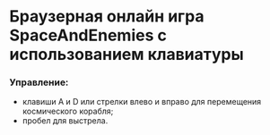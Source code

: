 # Браузерная онлайн игра SpaceAndEnemies с использованием клавиатуры

### Управление:
- клавиши A и D или стрелки влево и вправо для перемещения космического корабля;
- пробел для выстрела.
